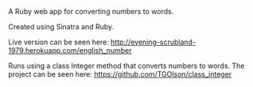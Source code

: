 A Ruby web app for converting numbers to words.

Created using Sinatra and Ruby.

Live version can be seen here: http://evening-scrubland-1979.herokuapp.com/english_number

Runs using a class Integer method that converts numbers to words. The project can be seen here: https://github.com/TGOlson/class_integer